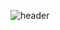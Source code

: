 ![header](https://capsule-render.vercel.app/api?type=waving&color=0:EEFF00,100:a82da8t&height=300&section=header&text=Hi%20there%20👋&animation=fadeIn&fontSize=120)
